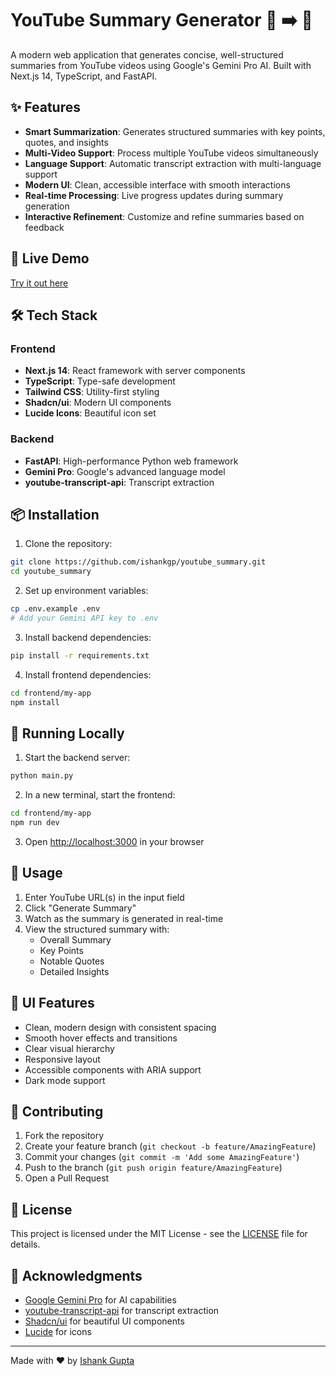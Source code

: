 # YouTube Summary Generator 🎥 ➡️ 📝

A modern web application that generates concise, well-structured summaries from YouTube videos using Google's Gemini Pro AI. Built with Next.js 14, TypeScript, and FastAPI.

## ✨ Features

- **Smart Summarization**: Generates structured summaries with key points, quotes, and insights
- **Multi-Video Support**: Process multiple YouTube videos simultaneously
- **Language Support**: Automatic transcript extraction with multi-language support
- **Modern UI**: Clean, accessible interface with smooth interactions
- **Real-time Processing**: Live progress updates during summary generation
- **Interactive Refinement**: Customize and refine summaries based on feedback

## 🚀 Live Demo

[Try it out here](#) <!-- Add your Vercel deployment URL -->

## 🛠️ Tech Stack

### Frontend
- **Next.js 14**: React framework with server components
- **TypeScript**: Type-safe development
- **Tailwind CSS**: Utility-first styling
- **Shadcn/ui**: Modern UI components
- **Lucide Icons**: Beautiful icon set

### Backend
- **FastAPI**: High-performance Python web framework
- **Gemini Pro**: Google's advanced language model
- **youtube-transcript-api**: Transcript extraction

## 📦 Installation

1. Clone the repository:
```bash
git clone https://github.com/ishankgp/youtube_summary.git
cd youtube_summary
```

2. Set up environment variables:
```bash
cp .env.example .env
# Add your Gemini API key to .env
```

3. Install backend dependencies:
```bash
pip install -r requirements.txt
```

4. Install frontend dependencies:
```bash
cd frontend/my-app
npm install
```

## 🚀 Running Locally

1. Start the backend server:
```bash
python main.py
```

2. In a new terminal, start the frontend:
```bash
cd frontend/my-app
npm run dev
```

3. Open [http://localhost:3000](http://localhost:3000) in your browser

## 🎯 Usage

1. Enter YouTube URL(s) in the input field
2. Click "Generate Summary"
3. Watch as the summary is generated in real-time
4. View the structured summary with:
   - Overall Summary
   - Key Points
   - Notable Quotes
   - Detailed Insights

## 🎨 UI Features

- Clean, modern design with consistent spacing
- Smooth hover effects and transitions
- Clear visual hierarchy
- Responsive layout
- Accessible components with ARIA support
- Dark mode support

## 🤝 Contributing

1. Fork the repository
2. Create your feature branch (`git checkout -b feature/AmazingFeature`)
3. Commit your changes (`git commit -m 'Add some AmazingFeature'`)
4. Push to the branch (`git push origin feature/AmazingFeature`)
5. Open a Pull Request

## 📝 License

This project is licensed under the MIT License - see the [LICENSE](LICENSE) file for details.

## 🙏 Acknowledgments

- [Google Gemini Pro](https://deepmind.google/technologies/gemini/) for AI capabilities
- [youtube-transcript-api](https://github.com/jdepoix/youtube-transcript-api) for transcript extraction
- [Shadcn/ui](https://ui.shadcn.com/) for beautiful UI components
- [Lucide](https://lucide.dev/) for icons

---
Made with ❤️ by [Ishank Gupta](https://github.com/ishankgp)